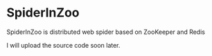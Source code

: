 # SpiderInZoo
SpiderInZoo is distributed web spider based on ZooKeeper and Redis

I will upload the source code soon later.